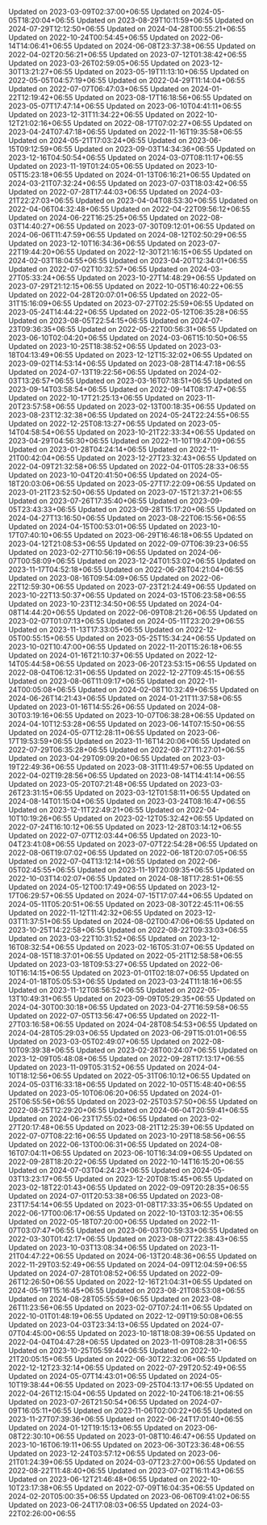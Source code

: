 
Updated on 2023-03-09T02:37:00+06:55
Updated on 2024-05-05T18:20:04+06:55
Updated on 2023-08-29T10:11:59+06:55
Updated on 2024-07-29T12:12:50+06:55
Updated on 2024-04-28T00:55:21+06:55
Updated on 2022-10-24T00:54:45+06:55
Updated on 2022-06-14T14:06:41+06:55
Updated on 2024-06-08T23:37:38+06:55
Updated on 2022-04-02T20:56:21+06:55
Updated on 2023-07-12T01:38:42+06:55
Updated on 2023-03-26T02:59:05+06:55
Updated on 2023-12-30T13:21:27+06:55
Updated on 2023-05-19T11:13:10+06:55
Updated on 2022-05-05T04:57:19+06:55
Updated on 2022-04-29T11:14:04+06:55
Updated on 2022-07-07T06:47:03+06:55
Updated on 2024-01-22T12:19:42+06:55
Updated on 2023-08-17T16:18:56+06:55
Updated on 2023-05-07T17:47:14+06:55
Updated on 2023-06-10T04:41:11+06:55
Updated on 2023-12-31T11:34:22+06:55
Updated on 2022-10-12T21:02:16+06:55
Updated on 2022-08-17T07:02:27+06:55
Updated on 2023-04-24T07:47:18+06:55
Updated on 2022-11-16T19:35:58+06:55
Updated on 2024-05-21T17:03:24+06:55
Updated on 2023-06-15T09:12:59+06:55
Updated on 2023-09-03T14:34:36+06:55
Updated on 2023-12-16T04:50:54+06:55
Updated on 2024-03-07T08:11:17+06:55
Updated on 2023-11-19T01:24:05+06:55
Updated on 2023-10-05T15:23:18+06:55
Updated on 2024-01-13T06:16:21+06:55
Updated on 2024-03-21T07:32:24+06:55
Updated on 2023-07-03T18:03:42+06:55
Updated on 2022-07-28T17:44:03+06:55
Updated on 2024-03-21T22:27:03+06:55
Updated on 2023-04-04T08:53:30+06:55
Updated on 2022-04-06T04:32:48+06:55
Updated on 2022-04-22T09:56:12+06:55
Updated on 2024-06-22T16:25:25+06:55
Updated on 2022-08-03T14:40:27+06:55
Updated on 2023-07-30T09:12:01+06:55
Updated on 2024-06-06T11:47:59+06:55
Updated on 2024-08-12T02:50:29+06:55
Updated on 2023-12-10T16:34:36+06:55
Updated on 2023-07-22T19:44:20+06:55
Updated on 2022-12-30T21:16:15+06:55
Updated on 2024-02-03T18:04:55+06:55
Updated on 2023-04-20T12:34:01+06:55
Updated on 2022-07-02T10:32:57+06:55
Updated on 2024-03-27T05:33:24+06:55
Updated on 2023-10-27T14:48:29+06:55
Updated on 2023-07-29T21:12:15+06:55
Updated on 2022-10-05T16:40:22+06:55
Updated on 2022-04-28T20:07:01+06:55
Updated on 2022-05-31T15:16:09+06:55
Updated on 2023-07-27T02:25:59+06:55
Updated on 2023-05-24T14:44:22+06:55
Updated on 2022-05-12T06:35:28+06:55
Updated on 2023-08-05T22:54:15+06:55
Updated on 2024-07-23T09:36:35+06:55
Updated on 2022-05-22T00:56:31+06:55
Updated on 2023-06-10T02:04:20+06:55
Updated on 2024-03-06T15:10:50+06:55
Updated on 2023-10-25T18:38:52+06:55
Updated on 2023-03-18T04:13:49+06:55
Updated on 2023-12-12T15:32:02+06:55
Updated on 2023-09-02T14:53:14+06:55
Updated on 2023-08-28T14:47:18+06:55
Updated on 2024-07-13T19:22:56+06:55
Updated on 2024-02-03T13:26:57+06:55
Updated on 2023-03-16T07:18:51+06:55
Updated on 2023-09-14T03:58:54+06:55
Updated on 2022-09-14T08:17:47+06:55
Updated on 2022-10-17T21:25:13+06:55
Updated on 2023-11-20T23:57:58+06:55
Updated on 2023-02-13T00:18:35+06:55
Updated on 2023-08-23T12:32:38+06:55
Updated on 2024-05-24T22:24:55+06:55
Updated on 2022-12-25T08:13:27+06:55
Updated on 2023-05-14T04:58:54+06:55
Updated on 2023-10-21T22:33:34+06:55
Updated on 2023-04-29T04:56:30+06:55
Updated on 2022-11-10T19:47:09+06:55
Updated on 2023-01-28T04:24:14+06:55
Updated on 2022-11-21T00:42:04+06:55
Updated on 2023-12-27T23:32:43+06:55
Updated on 2022-04-09T21:32:58+06:55
Updated on 2022-04-01T05:28:33+06:55
Updated on 2023-10-04T20:41:50+06:55
Updated on 2024-05-18T20:03:06+06:55
Updated on 2023-05-27T17:22:09+06:55
Updated on 2023-01-21T23:52:50+06:55
Updated on 2023-07-15T21:37:21+06:55
Updated on 2023-07-26T17:35:40+06:55
Updated on 2023-09-05T23:43:33+06:55
Updated on 2023-09-28T15:17:20+06:55
Updated on 2024-04-27T13:16:50+06:55
Updated on 2023-08-22T06:15:56+06:55
Updated on 2024-04-15T00:53:01+06:55
Updated on 2023-10-17T07:40:10+06:55
Updated on 2023-06-29T16:46:18+06:55
Updated on 2023-04-12T21:08:53+06:55
Updated on 2022-09-07T06:39:23+06:55
Updated on 2023-02-27T10:56:19+06:55
Updated on 2024-06-07T00:58:09+06:55
Updated on 2023-12-24T01:53:02+06:55
Updated on 2023-11-17T04:52:18+06:55
Updated on 2022-06-28T04:21:04+06:55
Updated on 2023-08-16T09:54:09+06:55
Updated on 2022-06-22T12:59:30+06:55
Updated on 2023-07-23T21:24:49+06:55
Updated on 2023-10-22T13:50:37+06:55
Updated on 2024-03-15T06:23:58+06:55
Updated on 2023-10-23T12:34:50+06:55
Updated on 2024-04-08T14:44:20+06:55
Updated on 2022-06-09T08:21:26+06:55
Updated on 2023-02-07T01:07:13+06:55
Updated on 2024-05-11T23:20:29+06:55
Updated on 2023-11-13T17:33:05+06:55
Updated on 2022-12-05T00:55:15+06:55
Updated on 2023-05-25T15:34:24+06:55
Updated on 2023-10-02T10:47:00+06:55
Updated on 2022-11-20T15:26:18+06:55
Updated on 2024-01-16T21:10:37+06:55
Updated on 2022-12-14T05:44:58+06:55
Updated on 2023-06-20T23:53:15+06:55
Updated on 2022-08-04T06:12:31+06:55
Updated on 2022-12-27T09:45:15+06:55
Updated on 2023-08-06T11:09:17+06:55
Updated on 2022-11-24T00:05:08+06:55
Updated on 2024-02-08T10:32:49+06:55
Updated on 2024-06-26T14:21:43+06:55
Updated on 2024-01-21T11:37:58+06:55
Updated on 2023-01-16T14:55:26+06:55
Updated on 2024-08-30T03:19:16+06:55
Updated on 2023-10-07T06:38:28+06:55
Updated on 2024-04-10T12:53:28+06:55
Updated on 2023-06-14T07:15:50+06:55
Updated on 2024-05-07T12:28:11+06:55
Updated on 2023-06-17T19:53:59+06:55
Updated on 2023-11-16T14:20:06+06:55
Updated on 2022-07-29T06:35:28+06:55
Updated on 2022-08-27T11:27:01+06:55
Updated on 2023-04-29T09:09:20+06:55
Updated on 2023-03-19T22:49:36+06:55
Updated on 2023-08-31T11:49:57+06:55
Updated on 2022-04-02T19:28:56+06:55
Updated on 2023-08-14T14:41:14+06:55
Updated on 2023-05-20T07:21:48+06:55
Updated on 2023-03-26T23:31:15+06:55
Updated on 2023-03-12T01:58:11+06:55
Updated on 2024-08-14T01:15:04+06:55
Updated on 2023-03-24T08:16:47+06:55
Updated on 2023-12-11T22:49:21+06:55
Updated on 2022-04-10T10:19:26+06:55
Updated on 2023-02-12T05:32:42+06:55
Updated on 2022-07-24T16:10:12+06:55
Updated on 2023-12-28T03:14:12+06:55
Updated on 2022-07-07T12:03:44+06:55
Updated on 2023-10-04T23:41:08+06:55
Updated on 2023-07-07T22:54:28+06:55
Updated on 2022-08-06T19:07:02+06:55
Updated on 2022-06-18T20:07:05+06:55
Updated on 2022-07-04T13:12:14+06:55
Updated on 2022-06-05T02:45:55+06:55
Updated on 2023-11-19T20:09:35+06:55
Updated on 2022-10-03T14:02:07+06:55
Updated on 2024-08-18T17:28:51+06:55
Updated on 2024-05-12T00:17:49+06:55
Updated on 2023-12-17T06:29:57+06:55
Updated on 2024-07-15T17:07:44+06:55
Updated on 2024-05-11T05:20:51+06:55
Updated on 2023-08-30T22:45:11+06:55
Updated on 2022-11-12T11:42:32+06:55
Updated on 2023-12-03T11:37:51+06:55
Updated on 2024-08-02T00:47:06+06:55
Updated on 2023-10-25T14:22:58+06:55
Updated on 2022-08-22T09:33:03+06:55
Updated on 2023-03-22T10:31:52+06:55
Updated on 2023-12-16T08:32:54+06:55
Updated on 2023-02-16T05:31:07+06:55
Updated on 2024-08-15T18:37:01+06:55
Updated on 2022-05-21T12:58:58+06:55
Updated on 2023-03-18T09:53:27+06:55
Updated on 2022-06-10T16:14:15+06:55
Updated on 2023-01-01T02:18:07+06:55
Updated on 2024-01-18T05:05:53+06:55
Updated on 2023-03-24T11:18:16+06:55
Updated on 2023-11-12T08:56:52+06:55
Updated on 2022-05-13T10:49:31+06:55
Updated on 2023-09-09T05:29:35+06:55
Updated on 2024-04-30T00:30:18+06:55
Updated on 2023-04-27T16:59:58+06:55
Updated on 2022-07-05T13:56:47+06:55
Updated on 2022-11-27T03:16:58+06:55
Updated on 2024-04-28T08:54:53+06:55
Updated on 2024-04-28T05:29:03+06:55
Updated on 2023-06-29T15:01:01+06:55
Updated on 2023-03-05T02:49:07+06:55
Updated on 2022-08-10T09:39:38+06:55
Updated on 2023-02-28T00:24:07+06:55
Updated on 2023-12-09T05:48:08+06:55
Updated on 2022-09-28T17:13:17+06:55
Updated on 2023-11-09T05:31:52+06:55
Updated on 2024-04-10T18:12:56+06:55
Updated on 2022-05-31T06:10:12+06:55
Updated on 2024-05-03T16:33:18+06:55
Updated on 2022-10-05T15:48:40+06:55
Updated on 2023-05-10T06:06:20+06:55
Updated on 2024-01-25T06:55:56+06:55
Updated on 2023-02-25T03:57:50+06:55
Updated on 2022-08-25T12:29:20+06:55
Updated on 2024-06-04T20:59:41+06:55
Updated on 2024-06-23T17:55:02+06:55
Updated on 2023-02-27T20:17:48+06:55
Updated on 2023-08-21T12:25:39+06:55
Updated on 2022-07-07T08:22:16+06:55
Updated on 2023-10-29T18:58:56+06:55
Updated on 2022-06-13T00:06:31+06:55
Updated on 2024-08-16T07:04:11+06:55
Updated on 2023-06-10T16:34:09+06:55
Updated on 2022-09-28T18:20:22+06:55
Updated on 2022-10-14T16:15:20+06:55
Updated on 2024-07-03T04:24:23+06:55
Updated on 2024-05-03T13:23:17+06:55
Updated on 2023-12-20T08:15:45+06:55
Updated on 2023-02-18T22:01:43+06:55
Updated on 2022-09-09T20:28:35+06:55
Updated on 2024-07-01T20:53:38+06:55
Updated on 2023-08-23T17:54:14+06:55
Updated on 2023-01-08T17:33:35+06:55
Updated on 2022-06-17T00:06:17+06:55
Updated on 2022-10-13T03:12:35+06:55
Updated on 2022-05-18T07:20:00+06:55
Updated on 2022-11-07T03:07:47+06:55
Updated on 2023-06-03T00:59:33+06:55
Updated on 2022-03-30T01:42:17+06:55
Updated on 2023-08-07T22:38:43+06:55
Updated on 2023-10-03T13:08:34+06:55
Updated on 2023-11-21T04:47:22+06:55
Updated on 2024-06-13T20:48:36+06:55
Updated on 2022-11-29T03:52:49+06:55
Updated on 2024-04-09T12:04:59+06:55
Updated on 2024-07-28T01:08:52+06:55
Updated on 2022-09-26T12:26:50+06:55
Updated on 2022-12-16T21:04:31+06:55
Updated on 2024-05-19T15:16:45+06:55
Updated on 2023-08-21T08:53:08+06:55
Updated on 2024-08-28T05:55:59+06:55
Updated on 2023-08-26T11:23:56+06:55
Updated on 2023-02-07T07:24:11+06:55
Updated on 2022-10-01T01:48:19+06:55
Updated on 2022-12-09T19:50:08+06:55
Updated on 2023-04-03T23:34:13+06:55
Updated on 2024-07-07T04:45:00+06:55
Updated on 2023-10-18T18:08:39+06:55
Updated on 2022-04-04T04:47:28+06:55
Updated on 2023-11-09T08:28:31+06:55
Updated on 2023-10-25T05:59:44+06:55
Updated on 2022-10-21T20:05:15+06:55
Updated on 2022-06-30T22:32:06+06:55
Updated on 2022-12-12T23:32:14+06:55
Updated on 2022-07-29T20:52:49+06:55
Updated on 2024-05-07T14:43:01+06:55
Updated on 2024-05-10T19:38:44+06:55
Updated on 2023-09-25T04:13:17+06:55
Updated on 2022-04-26T12:15:04+06:55
Updated on 2022-10-24T06:18:21+06:55
Updated on 2023-07-26T21:50:54+06:55
Updated on 2024-07-09T16:05:11+06:55
Updated on 2023-11-06T02:00:22+06:55
Updated on 2023-11-27T07:39:36+06:55
Updated on 2022-06-24T17:01:40+06:55
Updated on 2024-01-12T19:15:13+06:55
Updated on 2023-06-08T22:30:10+06:55
Updated on 2023-01-08T10:46:47+06:55
Updated on 2023-10-16T06:19:11+06:55
Updated on 2023-06-30T23:36:48+06:55
Updated on 2023-12-24T03:57:12+06:55
Updated on 2023-06-21T01:24:39+06:55
Updated on 2024-03-07T23:27:00+06:55
Updated on 2022-08-22T11:48:40+06:55
Updated on 2023-07-02T16:11:43+06:55
Updated on 2023-06-12T21:46:48+06:55
Updated on 2022-10-10T23:17:38+06:55
Updated on 2022-07-09T16:04:35+06:55
Updated on 2024-02-20T05:00:35+06:55
Updated on 2023-06-06T09:41:02+06:55
Updated on 2023-06-24T17:08:03+06:55
Updated on 2024-03-22T02:26:00+06:55